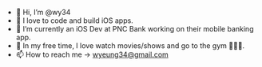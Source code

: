 - 👋 Hi, I’m @wy34
- 👀 I love to code and build iOS apps.
- 🌱 I’m currently an iOS Dev at PNC Bank working on their mobile banking app.
- 🎥  In my free time, I love watch movies/shows and go to the gym 🏋🏼‍♂️.
- 📫 How to reach me -> wyeung34@gmail.com

<!---
wy34/wy34 is a ✨ special ✨ repository because its `README.md` (this file) appears on your GitHub profile.
You can click the Preview link to take a look at your changes.
--->

